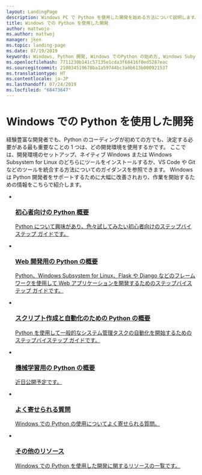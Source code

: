 ```yaml
---
layout: LandingPage
description: Windows PC で Python を使用した開発を始める方法について説明します。
title: Windows での Python を使用した開発
author: mattwojo
ms.author: mattwoj
manager: jken
ms.topic: landing-page
ms.date: 07/19/2019
keywords: Windows, Python 開発, Windows でのPython の始め方, Windows Subystem for Linux での Python, WSL と Python, Windows での Python 用の開発環境の設定, Windows 上の Python 用の IDE, Windows 上の Python のインストール場所, Windows での Python の実行, Windows での初心者向けの Python
ms.openlocfilehash: 7711230b141c57135e1cda3f68416f0ed5287eac
ms.sourcegitcommit: 210034519678ba1a59744bc3a0b613b000921537
ms.translationtype: HT
ms.contentlocale: ja-JP
ms.lasthandoff: 07/24/2019
ms.locfileid: "68473647"
---
```

# <a name="develop-with-python-on-windows"></a>Windows での Python を使用した開発

経験豊富な開発者でも、Python のコーディングが初めての方でも、決定する必要がある最も重要なことの 1 つは、どの開発環境を使用するかです。 ここでは、開発環境のセットアップ、ネイティブ Windows または Windows Subsystem for Linux のどちらにツールをインストールするか、VS Code や Git などのツールを統合する方法についてのガイダンスを参照できます。 Windows は Python 開発者をサポートするために大幅に改善されおり、作業を開始するための情報をこちらで紹介します。

<ul class="cardsK panelContent">
    <li>
      <a href="get-started/python-for-education.md">
        <div class="cardSize">
            <div class="cardPadding">
                <div class="card">
                    <div class="cardImageOuter">
                        <div class="cardImage bgdAccent1">
                            <img data-scaleimage="/media/illustrations/ms365enterprise-partner-resource-training-1.svg?branch=master" alt="" />
                        </div>
                    </div>
                    <div class="cardText">
                        <h3>初心者向けの Python 概要</h3>
                        <p>Python について興味があり、色々試してみたい初心者向けのステップバイステップ ガイドです。</p>
                    </div>
                </div>
            </div>
        </div>
      </a>
    </li>
    <li>
      <a href="get-started/python-for-web.md">
        <div class="cardSize">
            <div class="cardPadding">
                <div class="card">
                    <div class="cardImageOuter">
                        <div class="cardImage bgdAccent1">
                            <img data-scaleimage="/media/hubs/windows/win_developer-desktop.svg?branch=master" alt="" />
                        </div>
                    </div>
                    <div class="cardText">
                        <h3>Web 開発用の Python の概要</h3>
                        <p>Python、Windows Subsystem for Linux、Flask や Django などのフレームワークを使用して Web アプリケーションを開発するためのステップバイステップ ガイドです。</p>
                    </div>
                </div>
            </div>
        </div>
      </a>
    </li>
    <li>
      <a href="get-started/python-for-scripting.md">
        <div class="cardSize">
            <div class="cardPadding">
                <div class="card">
                    <div class="cardImageOuter">
                        <div class="cardImage bgdAccent1">
                            <img data-scaleimage="/media/illustrations/biztalk-get-started-get-started.svg?branch=master" alt="" />
                        </div>
                    </div>
                    <div class="cardText">
                        <h3>スクリプト作成と自動化のための Python の概要</h3>
                        <p>Python を使用して一般的なシステム管理タスクの自動化を開始するためのステップバイステップ ガイドです。</p>
                    </div>
                </div>
            </div>
        </div>
      </a>
    </li>
    <li>
      <a href="#">
        <div class="cardSize">
            <div class="cardPadding">
                <div class="card">
                    <div class="cardImageOuter">
                        <div class="cardImage bgdAccent1">
                            <img data-scaleimage="/media/hubs/windows/windows-ai.svg?branch=master" alt="" />
                        </div>
                    </div>
                    <div class="cardText">
                        <h3>機械学習用の Python の概要</h3>
                        <p>近日公開予定です。</p>
                    </div>
                </div>
            </div>
        </div>
      </a>
    </li>
    <li>
      <a href="faqs.md">
        <div class="cardSize">
            <div class="cardPadding">
                <div class="card">
                    <div class="cardImageOuter">
                        <div class="cardImage bgdAccent1">
                            <img data-scaleimage="/media/hubs/windows/win_hardware-dev-4.svg?branch=master" alt="" />
                        </div>
                    </div>
                    <div class="cardText">
                        <h3>よく寄せられる質問</h3>
                        <p>Windows での Python の使用についてよく寄せられる質問。</p>
                    </div>
                </div>
            </div>
        </div>
      </a>
    </li>
    <li>
      <a href="resources.md">
        <div class="cardSize">
            <div class="cardPadding">
                <div class="card">
                    <div class="cardImageOuter">
                        <div class="cardImage bgdAccent1">
                            <img data-scaleimage="/media/hubs/windows/win_it-pro-1.svg?branch=master" alt="" />
                        </div>
                    </div>
                    <div class="cardText">
                        <h3>その他のリソース</h3>
                        <p>Windows での Python を使用した開発に関するリソースの一覧です。</p>
                    </div>
                </div>
            </div>
        </div>
      </a>
    </li>
</ul>
